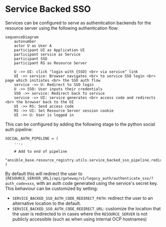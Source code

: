 # Service Backed SSO

Services can be configured to serve as authenitcation backends for the resource server using the following authentication flow:

```mermaid
sequenceDiagram
    autonumber
    actor U as User A
    participant UI as Application UI
    participant service as Service
    participant SSO
    participant RS as Resource Server

	U ->> UI: click "login with {SSO} <br> via service" link
	UI ->> service: Browser navigates <br> to service SSO login <br> page which initiates <br> the SSO auth flow
	service ->> U: Redirect to SSO login
	U ->> SSO: User inputs their credentials
	SSO ->> service: Redirect back to service
	service ->> UI: service generates <br> access code and redirects <br> the browser back to the UI
	UI ->> RS: Send access code
	RS ->> UI: Set Resource Server session cookie
	UI ->> U: User is logged in
```

This can be configured by adding the following stage to the python social auth pipeline:

```
SOCIAL_AUTH_PIPELINE = (
    ...,

    # Add to end of pipeline
    "ansible_base.resource_registry.utils.service_backed_sso_pipeline.redirect_to_resource_server"
)
```

By default this will redirect the user to `{RESOURCE_SERVER_URL}/api/gateway/v1/legacy_auth/authenticate_sso/?auth_code=xxx`, with an auth code generated using the service's secret key. This behaviour can be customized by setting:

- `SERVICE_BACKED_SSO_AUTH_CODE_REDIRECT_PATH`: redirect the user to an alternative location to the default.
- `SERVICE_BACKED_SSO_AUTH_CODE_REDIRECT_URL`: customize the location that the user is redirected to in cases where the `RESOURCE_SERVER` is not publicly accessible (such as when using internal OCP hostnames)